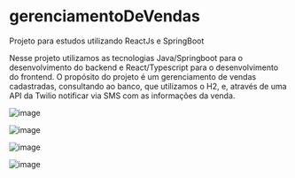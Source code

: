 # gerenciamentoDeVendas
Projeto para estudos utilizando ReactJs e SpringBoot

Nesse projeto utilizamos as tecnologias Java/Springboot para o desenvolvimento do backend e React/Typescript para o desenvolvimento do frontend.
O propósito do projeto é um gerenciamento de vendas cadastradas, consultando ao banco, que utilizamos o H2, e, através de uma API da Twilio notificar via SMS com as informações da venda.

![image](https://user-images.githubusercontent.com/68044025/179358988-3259f8d5-9a2c-4cc7-a09d-02bd5e1e3175.png)

![image](https://user-images.githubusercontent.com/68044025/179358999-63ba0a06-394c-423b-9dbd-81290bf174a3.png)

![image](https://user-images.githubusercontent.com/68044025/179359529-f15230be-aa94-4a8f-be08-50fda41ffe3c.png)

![image](https://user-images.githubusercontent.com/68044025/179359544-2a8f8bc3-63d2-4d71-a2b2-6dfdb13894ef.png)


